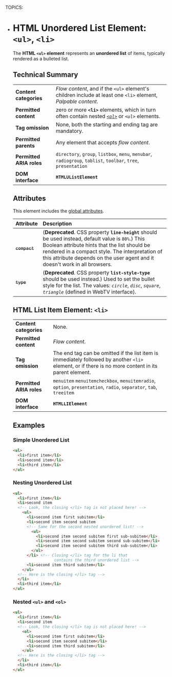 TOPICS: <ul>
        <li>

# HTML Unordered List Element: `<ul>`, `<li>`

The **HTML `<ul>` element** represents an **unordered list** of items, typically rendered as a
bulleted list.

## Technical Summary

|  |  |
| :-- | :-- |
| **Content categories** | *Flow content*, and if the `<ul>` element's children include at least one `<li>` element, *Palpable content*.
| **Permitted content** | zero or more **`<li>`** elements, which in turn often contain nested *[`<ol>`](/en/webfrontend/<ol>)* or *`<ul>`* elements.
| **Tag omission** | None, both the starting and ending tag are mandatory.
| **Permitted parents** | Any element that accepts *flow content*.
| **Permitted ARIA roles** | `directory`, `group`, `listbox`, `menu`, `menubar`, `radiogroup`, `tablist`, `toolbar`, `tree`, `presentation` |
| **DOM interface** | **`HTMLUListElement`** |

## Attributes

This element includes the [global attributes](/en/webfrontend/HTML_Global_Attributes).

| Attribute | Description |
| :-- | :-- |
| ~~`compact`~~ | (**Deprecated**. CSS property **`line-height`** should be used instead, default value is `80%`.) This Boolean attribute hints that the list should be rendered in a compact style. The interpretation of this attribute depends on the user agent and it doesn't work in all browsers.
| ~~`type`~~ | (**Deprecated**. CSS property **`list-style-type`** should be used instead.) Used to set the bullet style for the list. The values: *`circle`*, *`disc`*, *`square`*, *`triangle`* (defined in WebTV interface). |

## HTML List Item Element: `<li>`

|  |  |
| :-- | :-- |
| **Content categories** | None. |
| **Permitted content** | *Flow content*. |
| **Tag omission** | The end tag can be omitted if the list item is immediately followed by another `<li>` element, or if there is no more content in its parent element. |
| **Permitted ARIA roles** | `menuitem` `menuitemcheckbox`, `menuitemradio`, `option`, `presentation`, `radio`, `separator`, `tab`, `treeitem` |
| **DOM interface** | **`HTMLLIElement`** |

## Examples

### Simple Unordered List

```html
<ul>
  <li>first item</li>
  <li>second item</li>
  <li>third item</li>
</ul>
```

### Nesting Unordered List

```html
<ul>
  <li>first item</li>
  <li>second item
  <!-- Look, the closing </li> tag is not placed here! -->
    <ul>
      <li>second item first subitem</li>
      <li>second item second subitem
      <!-- Same for the second nested unordered list! -->
        <ul>
          <li>second item second subitem first sub-subitem</li>
          <li>second item second subitem second sub-subitem</li>
          <li>second item second subitem third sub-subitem</li>
        </ul>
      </li> <!-- Closing </li> tag for the li that
                  contains the third unordered list -->
      <li>second item third subitem</li>
    </ul>
  <!-- Here is the closing </li> tag -->
  </li>
  <li>third item</li>
</ul>
```

### Nested `<ul>` and `<ol>`

```html
<ul>
  <li>first item</li>
  <li>second item
  <!-- Look, the closing </li> tag is not placed here! -->
    <ol>
      <li>second item first subitem</li>
      <li>second item second subitem</li>
      <li>second item third subitem</li>
    </ol>
  <!-- Here is the closing </li> tag -->
  </li>
  <li>third item</li>
</ul>
```
